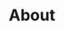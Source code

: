 ---
title: About
slug: about
draft: false
layout: about
content:
   heading: About
   catchphrase: Hey there 👋
   description: |
      <p>
        I’m Laura, a French illustrator living in Berlin, Germany.
      </p>

      <p>
        Through a vibrant and playful universe, my goal is to bring wonder, imagination, and joy into people's lives ❤️
      </p>


      <hr />

      <p>
        In a nutshell:
        <ul class="list-arrow">
          <li>12 years of experience in tech startups & creative agencies</li>
          <li>Designed assets for 300+ brands in France and Germany, across print and digital media</li>
          <li>Worked in fundraising & edtech, focusing on companies that create positive change</li>
        </ul>
      </p>

      <hr />

      <p>
        My work revolves around these values:
        <ul class="list-simple">
          <li>🌻 <strong>Diversity & Inclusivity</strong> - People are not an afterthought, they’re at the core of everything.</li>
          <li>🧩 <strong>Playfulness & Joy</strong> - Embracing the creative process, having fun, and always aiming to put a smile on people's faces.</li>
          <li>❤️ <strong>Authenticity & Honesty</strong> - Creating work that reflects real stories, emotions, and experiences.</li>
          <li>🏀 <strong>Collaboration & co-creation</strong> - Direct, clear, and kind communication, making the process smooth and rewarding for everyone!</li>
        </ul>
      </p>

   socialMedia: Find me on social media
---
